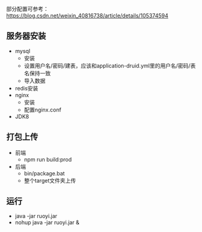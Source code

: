 部分配置可参考：https://blog.csdn.net/weixin_40816738/article/details/105374594

## 服务器安装

- mysql
  - 安装
  - 设置用户名/密码/建表，应该和application-druid.yml里的用户名/密码/表名保持一致
  - 导入数据
- redis安装
- nginx
  - 安装
  - 配置nginx.conf
- JDK8

## 打包上传

- 前端
  - npm run build:prod
- 后端
  - bin/package.bat
  - 整个target文件夹上传

## 运行

- java -jar ruoyi.jar
- nohup java -jar ruoyi.jar &